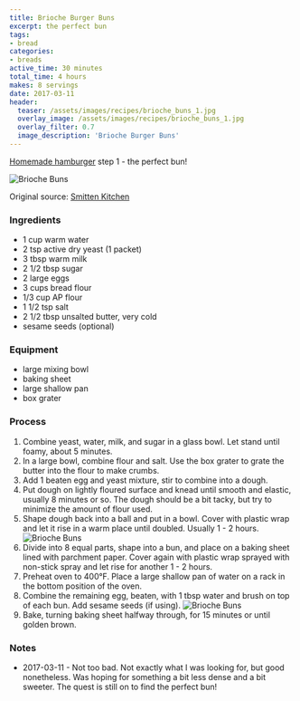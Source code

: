 ```yaml
---
title: Brioche Burger Buns
excerpt: the perfect bun
tags:
- bread
categories:
- breads
active_time: 30 minutes
total_time: 4 hours
makes: 8 servings
date: 2017-03-11
header:
  teaser: /assets/images/recipes/brioche_buns_1.jpg
  overlay_image: /assets/images/recipes/brioche_buns_1.jpg
  overlay_filter: 0.7
  image_description: 'Brioche Burger Buns'
---
```

[Homemade hamburger](/blog/homemade-hamburgers/) step 1 - the perfect bun!

<!--more-->

![Brioche Buns](/assets/images/recipes/brioche_buns_1.jpg)

Original source: [Smitten Kitchen](https://smittenkitchen.com/2009/07/light-brioche-burger-buns/)

### Ingredients
+ 1 cup warm water
+ 2 tsp active dry yeast (1 packet)
+ 3 tbsp warm milk
+ 2 1/2 tbsp sugar
+ 2 large eggs
+ 3 cups bread flour
+ 1/3 cup AP flour
+ 1 1/2 tsp salt
+ 2 1/2 tbsp unsalted butter, very cold
+ sesame seeds (optional)

### Equipment
+ large mixing bowl
+ baking sheet
+ large shallow pan
+ box grater

### Process
1. Combine yeast, water, milk, and sugar in a glass bowl. Let stand until foamy, about 5 minutes.
2. In a large bowl, combine flour and salt. Use the box grater to grate the butter into the flour to make crumbs.
3. Add 1 beaten egg and yeast mixture, stir to combine into a dough.
4. Put dough on lightly floured surface and knead until smooth and elastic, usually 8 minutes or so. The dough should be a bit tacky, but try to minimize the amount of flour used.
5. Shape dough back into a ball and put in a bowl. Cover with plastic wrap and let it rise in a warm place until doubled. Usually 1 - 2 hours.
![Brioche Buns](/assets/images/recipes/brioche_buns_2.jpg)
6. Divide into 8 equal parts, shape into a bun, and place on a baking sheet lined with parchment paper. Cover again with plastic wrap sprayed with non-stick spray and let rise for another 1 - 2 hours.
7. Preheat oven to 400&deg;F. Place a large shallow pan of water on a rack in the bottom position of the oven.
8. Combine the remaining egg, beaten, with 1 tbsp water and brush on top of each bun. Add sesame seeds (if using).
![Brioche Buns](/assets/images/recipes/brioche_buns_3.jpg)
9. Bake, turning baking sheet halfway through, for 15 minutes or until golden brown.

### Notes
* 2017-03-11 - Not too bad. Not exactly what I was looking for, but good nonetheless. Was hoping for something a bit less dense and a bit sweeter. The quest is still on to find the perfect bun!
